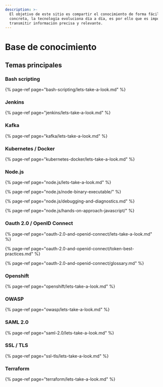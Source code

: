 ```yaml
---
description: >-
  El objetivo de este sitio es compartir el conocimiento de forma fácil y
  concreta, la tecnología evoluciona día a día, es por ello que es importante
  transmitir información precisa y relevante.
---
```


# Base de conocimiento

## Temas principales

### **Bash scripting**

{% page-ref page="bash-scripting/lets-take-a-look.md" %}

### **Jenkins**

{% page-ref page="jenkins/lets-take-a-look.md" %}

### **Kafka**

{% page-ref page="kafka/lets-take-a-look.md" %}

### **Kubernetes / Docker**

{% page-ref page="kubernetes-docker/lets-take-a-look.md" %}

### **Node.js**

{% page-ref page="node.js/lets-take-a-look.md" %}

{% page-ref page="node.js/node-binary-executable/" %}

{% page-ref page="node.js/debugging-and-diagnostics.md" %}

{% page-ref page="node.js/hands-on-approach-javascript/" %}

### **Oauth 2.0 / OpenID Connect**

{% page-ref page="oauth-2.0-and-openid-connect/lets-take-a-look.md" %}

{% page-ref page="oauth-2.0-and-openid-connect/token-best-practices.md" %}

{% page-ref page="oauth-2.0-and-openid-connect/glossary.md" %}

### **Openshift**

{% page-ref page="openshift/lets-take-a-look.md" %}

### **OWASP**

{% page-ref page="owasp/lets-take-a-look.md" %}

### **SAML 2.0**

{% page-ref page="saml-2.0/lets-take-a-look.md" %}

### SSL / TLS

{% page-ref page="ssl-tls/lets-take-a-look.md" %}

### Terraform

{% page-ref page="terraform/lets-take-a-look.md" %}







